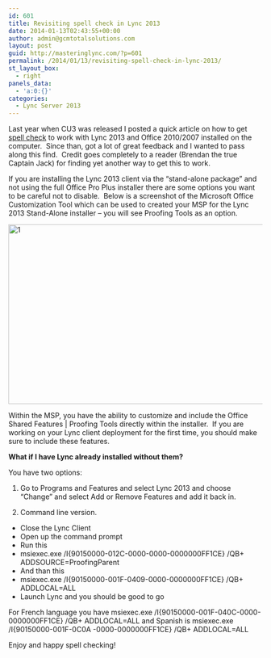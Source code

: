 ```yaml
---
id: 601
title: Revisiting spell check in Lync 2013
date: 2014-01-13T02:43:55+00:00
author: admin@gcmtotalsolutions.com
layout: post
guid: http://masteringlync.com/?p=601
permalink: /2014/01/13/revisiting-spell-check-in-lync-2013/
st_layout_box:
  - right
panels_data:
  - 'a:0:{}'
categories:
  - Lync Server 2013
---
```

Last year when CU3 was released I posted a quick article on how to get [spell check](http://masteringlync.com/2013/09/26/lync-2013-spell-check-why-doesnt-it-work/) to work with Lync 2013 and Office 2010/2007 installed on the computer.  Since than, got a lot of great feedback and I wanted to pass along this find.  Credit goes completely to a reader (Brendan the true Captain Jack) for finding yet another way to get this to work.

If you are installing the Lync 2013 client via the &#8220;stand-alone package&#8221; and not using the full Office Pro Plus installer there are some options you want to be careful not to disable.  Below is a screenshot of the Microsoft Office Customization Tool which can be used to created your MSP for the Lync 2013 Stand-Alone installer &#8211; you will see Proofing Tools as an option.

[<img class="alignnone wp-image-602 size-full" src="https://i0.wp.com/masteringlync.gcmtotalsolutions.com/wp-content/uploads/sites/2/2014/01/1.jpg?resize=624%2C356&#038;ssl=1" alt="1" width="624" height="356" srcset="https://i1.wp.com/masteringlync.com/wp-content/uploads/sites/2/2014/01/1.jpg?w=624&ssl=1 624w, https://i1.wp.com/masteringlync.com/wp-content/uploads/sites/2/2014/01/1.jpg?resize=300%2C171&ssl=1 300w" sizes="(max-width: 624px) 100vw, 624px" data-recalc-dims="1" />](https://i1.wp.com/masteringlync.com/files/2014/01/1.jpg)

Within the MSP, you have the ability to customize and include the Office Shared Features | Proofing Tools directly within the installer.  If you are working on your Lync client deployment for the first time, you should make sure to include these features.

**What if I have Lync already installed without them?**

You have two options:

1. Go to Programs and Features and select Lync 2013 and choose &#8220;Change&#8221; and select Add or Remove Features and add it back in.

2. Command line version.

  * Close the Lync Client
  * Open up the command prompt
  * Run this
  * msiexec.exe /I{90150000-012C-0000-0000-0000000FF1CE} /QB+ ADDSOURCE=ProofingParent
  * And than this
  * msiexec.exe /I{90150000-001F-0409-0000-0000000FF1CE} /QB+ ADDLOCAL=ALL
  * Launch Lync and you should be good to go

For French language you have msiexec.exe /I{90150000-001F-040C-0000-0000000FF1CE} /QB+ ADDLOCAL=ALL and Spanish is msiexec.exe /I{90150000-001F-0C0A -0000-0000000FF1CE} /QB+ ADDLOCAL=ALL

Enjoy and happy spell checking!
